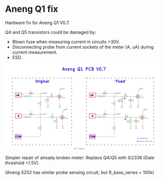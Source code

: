 # Aneng Q1 fix
Hardware fix for Aneng Q1 V0.7.

Q4 and Q5 transistors could be damaged by:
- Blown fuse when measuring current in circuits >30V.
- Disconnecting probe from current sockets of the meter (A, uA) during current measurement.
- ESD.

![](sch.png)

Simpler repair of already broken meter: Replace Q4/Q5 with Si2336 (Gate threshold <1.5V).

(Aneng SZ02 has similar probe sensing circuit, but R_base_series = 100k)

